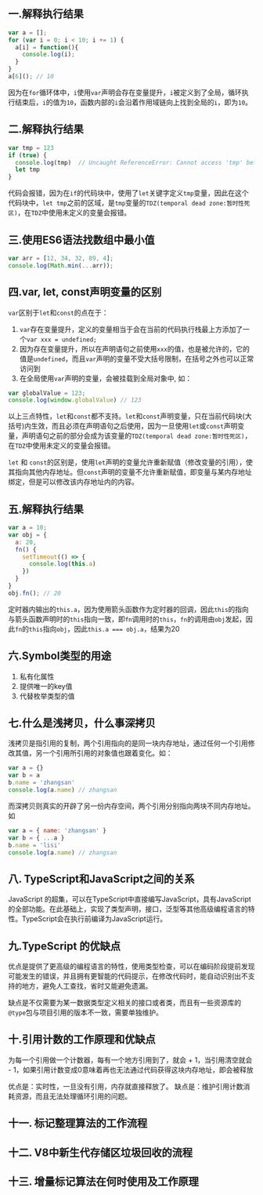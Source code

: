 ## 一.解释执行结果
```js
var a = [];
for (var i = 0; i < 10; i += 1) {
  a[i] = function(){
    console.log(i);
  }
}
a[6](); // 10
```
因为在`for`循环体中，`i`使用`var`声明会存在变量提升，`i`被定义到了全局，循环执行结束后，`i`的值为`10`，函数内部的`i`会沿着作用域链向上找到全局的`i`，即为`10`。

## 二.解释执行结果
```js
var tmp = 123
if (true) {
  console.log(tmp)  // Uncaught ReferenceError: Cannot access 'tmp' before initialization
  let tmp
}
```
代码会报错，因为在`if`的代码块中，使用了`let`关键字定义`tmp`变量，因此在这个代码块中，`let tmp`之前的区域，是`tmp`变量的`TDZ(temporal dead zone:暂时性死区)`，在`TDZ`中使用未定义的变量会报错。

## 三.使用ES6语法找数组中最小值
```js
var arr = [12, 34, 32, 89, 4];
console.log(Math.min(...arr));
```

## 四.var, let, const声明变量的区别
`var`区别于`let`和`const`的点在于：  
  1. `var`存在变量提升，定义的变量相当于会在当前的代码执行栈最上方添加了一个`var xxx = undefined;`
  2. 因为存在变量提升，所以在声明语句之前使用`xxx`的值，也是被允许的，它的值是`undefined`，而且`var`声明的变量不受大括号限制，在括号之外也可以正常访问到
  3. 在全局使用`var`声明的变量，会被挂载到全局对象中,  如：
  ```js
  var globalValue = 123;
  console.log(window.globalValue) // 123
  ```
  以上三点特性，`let`和`const`都不支持。`let`和`const`声明变量，只在当前代码块(大括号)内生效，而且必须在声明语句之后使用，因为一旦使用`let`或`const`声明变量，声明语句之前的部分会成为该变量的`TDZ(temporal dead zone:暂时性死区)`，在`TDZ`中使用未定义的变量会报错。

  `let` 和 `const`的区别是，使用`let`声明的变量允许重新赋值（修改变量的引用），使其指向其他内存地址。但`const`声明的变量不允许重新赋值，即变量与某内存地址绑定，但是可以修改该内存地址内的内容。

  ## 五.解释执行结果
```js
var a = 10;
var obj = {
  a: 20,
  fn() {
    setTimeout(() => {
      console.log(this.a)
    })
  }
}
obj.fn(); // 20
```
定时器内输出的`this.a`，因为使用箭头函数作为定时器的回调，因此`this`的指向与箭头函数声明时的`this`指向一致，即`fn`调用时的`this`，`fn`的调用由`obj`发起，因此`fn`的`this`指向`obj`，因此`this.a === obj.a`，结果为20

## 六.Symbol类型的用途
1. 私有化属性
2. 提供唯一的key值
3. 代替枚举类型的值

## 七.什么是浅拷贝，什么事深拷贝
浅拷贝是指引用的复制，两个引用指向的是同一块内存地址，通过任何一个引用修改其值，另一个引用所引用的对象值也跟着变化。如：
```js
var a = {}
var b = a
b.name = 'zhangsan'
console.log(a.name) // zhangsan
```
而深拷贝则真实的开辟了另一份内存空间，两个引用分别指向两块不同内存地址。如
```js
var a = { name: 'zhangsan' }
var b = { ...a }
b.name = 'lisi'
console.log(a.name) // zhangsan
```

## 八. TypeScript和JavaScript之间的关系
JavaScript 的超集，可以在TypeScript中直接编写JavaScript，具有JavaScript的全部功能。在此基础上，实现了类型声明，接口，泛型等其他高级编程语言的特性。TypeScript会在执行前编译为JavaScript运行。

## 九.TypeScript 的优缺点
优点是提供了更高级的编程语言的特性，使用类型检查，可以在编码阶段提前发现可能发生的错误，并且拥有更智能的代码提示，在修改代码时，能自动识别出不支持的地方，避免人工查找，省时又能避免遗漏。

缺点是不仅需要为某一数据类型定义相关的接口或者类，而且有一些资源库的`@type`包与项目引用的版本不一致，需要单独维护。

## 十.引用计数的工作原理和优缺点
为每一个引用做一个计数器，每有一个地方引用到了，就会 + 1，当引用清空就会 - 1，如果引用计数变成0意味着再也无法通过代码获得这块内存地址，即会被释放

优点是：实时性，一旦没有引用，内存就直接释放了。
缺点是：维护引用计数消耗资源，而且无法处理循环引用的问题。

## 十一. 标记整理算法的工作流程

## 十二. V8中新生代存储区垃圾回收的流程

## 十三. 增量标记算法在何时使用及工作原理
